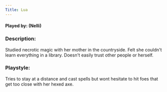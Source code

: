 ```yaml
---
Title: Lua
---
```

#### Played by: (Nelli)
### Description:
Studied necrotic magic with her mother in the countryside. Felt she couldn't learn everything in a library. Doesn't easily trust other people or herself.

### Playstyle:
Tries to stay at a distance and cast spells but wont hesitate to hit foes that get too close with her hexed axe.